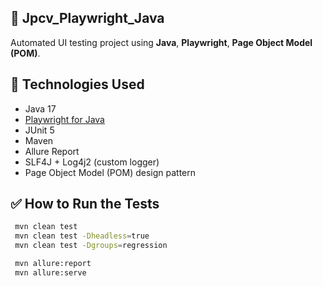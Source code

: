## 🧪 Jpcv_Playwright_Java

Automated UI testing project using 
**Java**, **Playwright**, **Page Object Model (POM)**.

## 🚀 Technologies Used

- Java 17
- [Playwright for Java](https://playwright.dev/java/)
- JUnit 5
- Maven
- Allure Report
- SLF4J + Log4j2 (custom logger)
- Page Object Model (POM) design pattern

## ✅ How to Run the Tests

```bash
 mvn clean test
 mvn clean test -Dheadless=true
 mvn clean test -Dgroups=regression

 mvn allure:report
 mvn allure:serve
